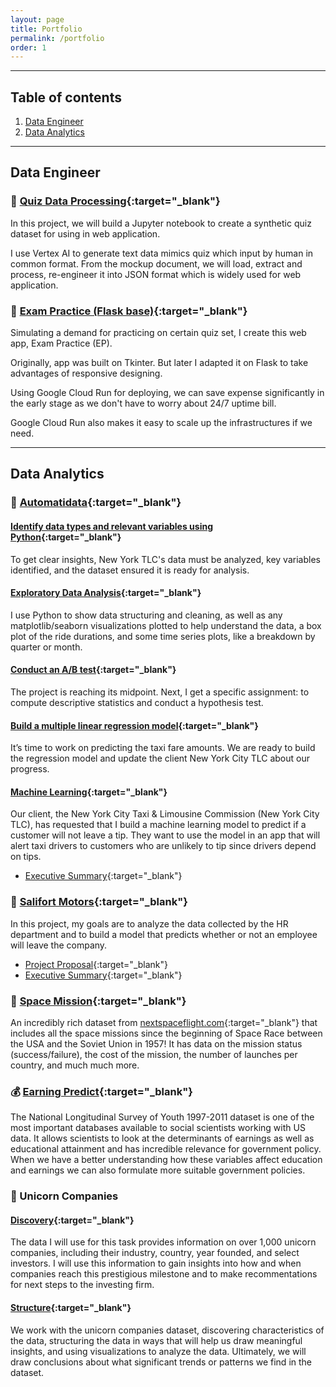 ```yaml
---
layout: page
title: Portfolio
permalink: /portfolio
order: 1
---
```


---

## Table of contents

1. [Data Engineer](#data-engineer)
2. [Data Analytics](#data-analytics)

---

## Data Engineer

### 🤖 [Quiz Data Processing](https://github.com/linhnde/quiz-data-processing){:target="_blank"}

In this project, we will build a Jupyter notebook to create a synthetic quiz dataset for using in web application.

I use Vertex AI to generate text data mimics quiz which input by human in common format. From the mockup document, we will load, extract and process, re-engineer it into JSON format which is widely used for web application.

### 🧐 [Exam Practice (Flask base)](https://github.com/linhnde/exam-practice-flask){:target="_blank"}

Simulating a demand for practicing on certain quiz set, I create this web app, Exam Practice (EP).

Originally, app was built on Tkinter. But later I adapted it on Flask to take advantages of responsive designing.

Using Google Cloud Run for deploying, we can save expense significantly in the early stage 
as we don't have to worry about 24/7 uptime bill.

Google Cloud Run also makes it easy to scale up the infrastructures if we need.

---

## Data Analytics

### 🚖 [Automatidata](https://github.com/linhnde/automatidata){:target="_blank"}

#### [Identify data types and relevant variables using Python](https://github.com/linhnde/automatidata/blob/master/automatidata_1_start_python.ipynb){:target="_blank"}
To get clear insights, New York TLC's data must be analyzed, key variables identified, and the dataset ensured it is ready for analysis.

#### [Exploratory Data Analysis](https://github.com/linhnde/automatidata/blob/master/automatidata_2_eda.ipynb){:target="_blank"}
I use Python to show data structuring and cleaning, as well as any matplotlib/seaborn visualizations plotted to help understand the data, a box plot of the ride durations, and some time series plots, like a breakdown by quarter or month.

#### [Conduct an A/B test](https://github.com/linhnde/automatidata/blob/master/automatidata_3_statistics.ipynb){:target="_blank"}
The project is reaching its midpoint. Next, I get a specific assignment: to compute descriptive statistics and conduct a hypothesis test.

#### [Build a multiple linear regression model](https://github.com/linhnde/automatidata/blob/master/automatidata_4_regression_analysis.ipynb){:target="_blank"}
It’s time to work on predicting the taxi fare amounts. We are ready to build the regression model and update the client New York City TLC about our progress.

#### [Machine Learning](https://github.com/linhnde/automatidata/blob/master/automatidata_5_machine_learning.ipynb){:target="_blank"}
Our client, the New York City Taxi & Limousine Commission (New York City TLC), has requested that I build a machine learning model to predict if a customer will not leave a tip. They want to use the model in an app that will alert taxi drivers to customers who are unlikely to tip since drivers depend on tips.
* [Executive Summary](https://github.com/linhnde/automatidata/blob/master/automatidata_executive-summary.pdf){:target="_blank"}

### 👔 [Salifort Motors](https://github.com/linhnde/salifort-motors/blob/master/salifort_motors.ipynb){:target="_blank"}
In this project, my goals are to analyze the data collected by the HR department and to build a model that predicts whether or not an employee will leave the company.
* [Project Proposal](https://github.com/linhnde/salifort-motors/blob/master/salifort-motors_project-proposal.pdf){:target="_blank"}
* [Executive Summary](https://github.com/linhnde/salifort-motors/blob/master/salifort-motors_executive-summary.pdf){:target="_blank"}

### 🚀 [Space Mission](https://github.com/linhnde/space-mission/blob/master/space_mission.ipynb){:target="_blank"}
An incredibly rich dataset from [nextspaceflight.com](https://nextspaceflight.com/launches/){:target="_blank"} that includes all the space missions since the beginning of Space Race between the USA and the Soviet Union in 1957! It has data on the mission status (success/failure), the cost of the mission, the number of launches per country, and much much more.

### 💰 [Earning Predict](https://github.com/linhnde/earning-predict/blob/master/earning_predict.ipynb){:target="_blank"}
The National Longitudinal Survey of Youth 1997-2011 dataset is one of the most important databases available to social scientists working with US data.
It allows scientists to look at the determinants of earnings as well as educational attainment and has incredible relevance for government policy.
When we have a better understanding how these variables affect education and earnings we can also formulate more suitable government policies.

###  🦄 Unicorn Companies
#### [Discovery](https://github.com/linhnde/unicorn-companies/blob/master/unicorn_companies_discovery.ipynb){:target="_blank"}
The data I will use for this task provides information on over 1,000 unicorn companies, including their industry, country, year founded, and select investors. I will use this information to gain insights into how and when companies reach this prestigious milestone and to make recommentations for next steps to the investing firm.

#### [Structure](https://github.com/linhnde/unicorn-companies/blob/master/unicorn_companies_structure.ipynb){:target="_blank"}
We work with the unicorn companies dataset, discovering characteristics of the data, structuring the data in ways that will help us draw meaningful insights, and using visualizations to analyze the data. Ultimately, we will draw conclusions about what significant trends or patterns we find in the dataset.

